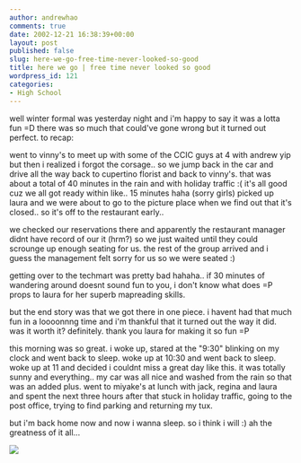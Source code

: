 ```yaml
---
author: andrewhao
comments: true
date: 2002-12-21 16:38:39+00:00
layout: post
published: false
slug: here-we-go-free-time-never-looked-so-good
title: here we go | free time never looked so good
wordpress_id: 121
categories:
- High School
---
```


well winter formal was yesterday night and i'm happy to say it was a lotta fun =D there was so much that could've gone wrong but it turned out perfect. to recap:

went to vinny's to meet up with some of the CCIC guys at 4 with andrew yip but then i realized i forgot the corsage.. so we jump back in the car and drive all the way back to cupertino florist and back to vinny's. that was about a total of 40 minutes in the rain and with holiday traffic  :(  it's all good cuz we all got ready within like.. 15 minutes haha (sorry girls) picked up laura and we were about to go to the picture place when we find out that it's closed.. so it's off to the restaurant early..

we checked our reservations there and apparently the restaurant manager didnt have record of our it (hrm?) so we just waited until they could scrounge up enough seating for us. the rest of the group arrived and i guess the management felt sorry for us so we were seated  :)

getting over to the techmart was pretty bad hahaha.. if 30 minutes of wandering around doesnt sound fun to you, i don't know what does =P props to laura for her superb mapreading skills.

but the end story was that we got there in one piece. i havent had that much fun in a loooonnng time and i'm thankful that it turned out the way it did. was it worth it? definitely. thank you laura for making it so fun =P

this morning was so great. i woke up, stared at the "9:30" blinking on my clock and went back to sleep. woke up at 10:30 and went back to sleep. woke up at 11 and decided i couldnt miss a great day like this. it was totally sunny and everything.. my car was all nice and washed from the rain so that was an added plus. went to miyake's at lunch with jack, regina and laura and spent the next three hours after that stuck in holiday traffic, going to the post office, trying to find parking and returning my tux.

but i'm back home now and now i wanna sleep. so i think i will  :) ah the greatness of it all...

![](http://peanuts.com/comics/peanuts/archive/images/peanuts2002121016021.gif)
